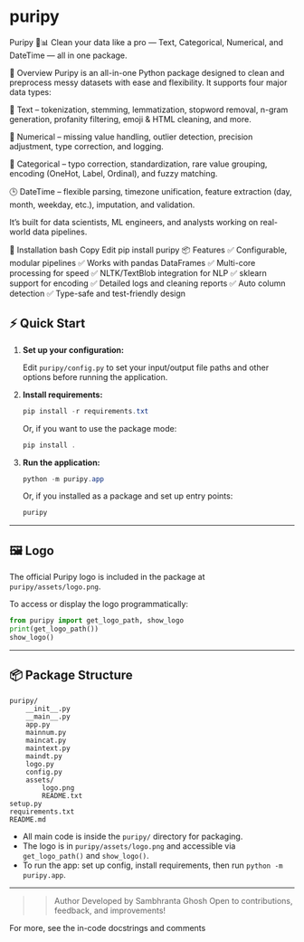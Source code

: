 # puripy

Puripy 🧼📊
Clean your data like a pro — Text, Categorical, Numerical, and DateTime — all in one package.


🚀 Overview
Puripy is an all-in-one Python package designed to clean and preprocess messy datasets with ease and flexibility. It supports four major data types:

📝 Text – tokenization, stemming, lemmatization, stopword removal, n-gram generation, profanity filtering, emoji & HTML cleaning, and more.

🧮 Numerical – missing value handling, outlier detection, precision adjustment, type correction, and logging.

🧾 Categorical – typo correction, standardization, rare value grouping, encoding (OneHot, Label, Ordinal), and fuzzy matching.

🕒 DateTime – flexible parsing, timezone unification, feature extraction (day, month, weekday, etc.), imputation, and validation.

It’s built for data scientists, ML engineers, and analysts working on real-world data pipelines.

🔧 Installation
bash
Copy
Edit
pip install puripy
📦 Features
✅ Configurable, modular pipelines
✅ Works with pandas DataFrames
✅ Multi-core processing for speed
✅ NLTK/TextBlob integration for NLP
✅ sklearn support for encoding
✅ Detailed logs and cleaning reports
✅ Auto column detection
✅ Type-safe and test-friendly design

## ⚡ Quick Start

1. **Set up your configuration:**
   
   Edit `puripy/config.py` to set your input/output file paths and other options before running the application.

2. **Install requirements:**
   
   ```powershell
   pip install -r requirements.txt
   ```
   Or, if you want to use the package mode:
   ```powershell
   pip install .
   ```

3. **Run the application:**
   
   ```powershell
   python -m puripy.app
   ```
   Or, if you installed as a package and set up entry points:
   ```powershell
   puripy
   ```

---

## 🖼️ Logo

The official Puripy logo is included in the package at `puripy/assets/logo.png`.

To access or display the logo programmatically:

```python
from puripy import get_logo_path, show_logo
print(get_logo_path())
show_logo()
```

---

## 📦 Package Structure

```
puripy/
    __init__.py
    __main__.py
    app.py
    mainnum.py
    maincat.py
    maintext.py
    maindt.py
    logo.py
    config.py
    assets/
        logo.png
        README.txt
setup.py
requirements.txt
README.md
```

- All main code is inside the `puripy/` directory for packaging.
- The logo is in `puripy/assets/logo.png` and accessible via `get_logo_path()` and `show_logo()`.
- To run the app: set up config, install requirements, then run `python -m puripy.app`.

---

>> Author
Developed by Sambhranta Ghosh
Open to contributions, feedback, and improvements!  

For more, see the in-code docstrings and comments
